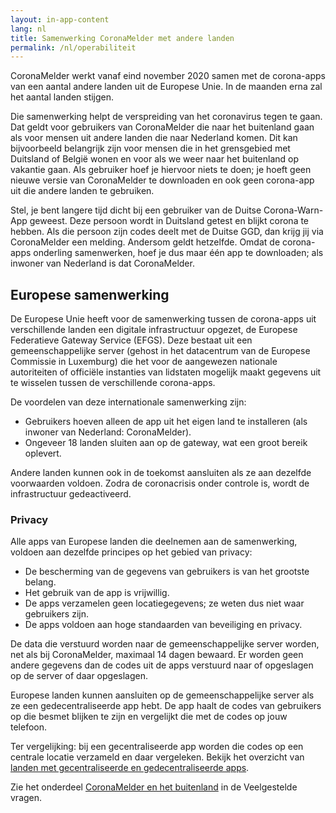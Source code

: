 ```yaml
---
layout: in-app-content
lang: nl
title: Samenwerking CoronaMelder met andere landen
permalink: /nl/operabiliteit
---
```

CoronaMelder werkt vanaf eind november 2020 samen met de corona-apps van een aantal andere landen uit de Europese Unie. In de maanden erna zal het aantal landen stijgen.

Die samenwerking helpt de verspreiding van het coronavirus tegen te gaan. Dat geldt voor gebruikers van CoronaMelder die naar het buitenland gaan als voor mensen uit andere landen die naar Nederland komen. Dit kan bijvoorbeeld belangrijk zijn voor mensen die in het grensgebied met Duitsland of België wonen en voor als we weer naar het buitenland op vakantie gaan. Als gebruiker hoef je hiervoor niets te doen; je hoeft geen nieuwe versie van CoronaMelder te downloaden en ook geen corona-app uit die andere landen te gebruiken. 

Stel, je bent langere tijd dicht bij een gebruiker van de Duitse Corona-Warn-App geweest. Deze persoon wordt in Duitsland getest en blijkt corona te hebben. Als die persoon zijn codes deelt met de Duitse GGD, dan krijg jij via CoronaMelder een melding. Andersom geldt hetzelfde. Omdat de corona-apps onderling samenwerken, hoef je dus maar één app te downloaden; als inwoner van Nederland is dat CoronaMelder.

## Europese samenwerking

De Europese Unie heeft voor de samenwerking tussen de corona-apps uit verschillende landen een digitale infrastructuur opgezet, de Europese Federatieve Gateway Service (EFGS). Deze bestaat uit een gemeenschappelijke server (gehost in het datacentrum van de Europese Commissie in Luxemburg) die het voor de aangewezen nationale autoriteiten of officiële instanties van lidstaten mogelijk maakt gegevens uit te wisselen tussen de verschillende corona-apps.

De voordelen van deze internationale samenwerking zijn:
- Gebruikers hoeven alleen de app uit het eigen land te installeren (als inwoner van Nederland: CoronaMelder).
- Ongeveer 18 landen sluiten aan op de gateway, wat een groot bereik oplevert.

Andere landen kunnen ook in de toekomst aansluiten als ze aan dezelfde voorwaarden voldoen. Zodra de coronacrisis onder controle is, wordt de infrastructuur gedeactiveerd. 

### Privacy
Alle apps van Europese landen die deelnemen aan de samenwerking, voldoen aan dezelfde principes op het gebied van privacy: 
- De bescherming van de gegevens van gebruikers is van het grootste belang.
- Het gebruik van de app is vrijwillig.
- De apps verzamelen geen locatiegegevens; ze weten dus niet waar gebruikers zijn.
- De apps voldoen aan hoge standaarden van beveiliging en privacy.

De data die verstuurd worden naar de gemeenschappelijke server worden, net als bij CoronaMelder, maximaal 14 dagen bewaard. Er worden geen andere gegevens dan de codes uit de apps verstuurd naar of opgeslagen op de server of daar opgeslagen. 

Europese landen kunnen aansluiten op de gemeenschappelijke server als ze een gedecentraliseerde app hebt. De app haalt de codes van gebruikers op die besmet blijken te zijn en vergelijkt die met de codes op jouw telefoon.

Ter vergelijking: bij een gecentraliseerde app worden die codes op een centrale locatie verzameld en daar vergeleken. Bekijk het overzicht van [landen met gecentraliseerde en gedecentraliseerde apps](https://ec.europa.eu/info/live-work-travel-eu/health/coronavirus-response/travel-during-coronavirus-pandemic/how-tracing-and-warning-apps-can-help-during-pandemic_en). 

Zie het onderdeel [CoronaMelder en het buitenland](https://coronamelder.nl/nl/faq) in de Veelgestelde vragen.
